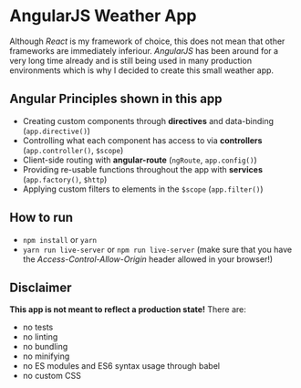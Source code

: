 # AngularJS Weather App

Although *React* is my framework of choice, this does not mean that other frameworks are immediately inferiour. *AngularJS* has been around for a very long time already and is still being used in many production environments which is why I decided to create this small weather app.

## Angular Principles shown in this app
- Creating custom components through **directives** and data-binding (`app.directive()`)
- Controlling what each component has access to via **controllers** (`app.controller()`, `$scope`)
- Client-side routing with **angular-route** (`ngRoute`, `app.config()`)
- Providing re-usable functions throughout the app with **services** (`app.factory()`, `$http`)
- Applying custom filters to elements in the `$scope` (`app.filter()`)

## How to run
- `npm install` or `yarn`
- `yarn run live-server` or `npm run live-server` (make sure that you have the *Access-Control-Allow-Origin* header allowed in your browser!)

## Disclaimer
**This app is not meant to reflect a production state!** There are:
- no tests
- no linting
- no bundling
- no minifying
- no ES modules and ES6 syntax usage through babel
- no custom CSS